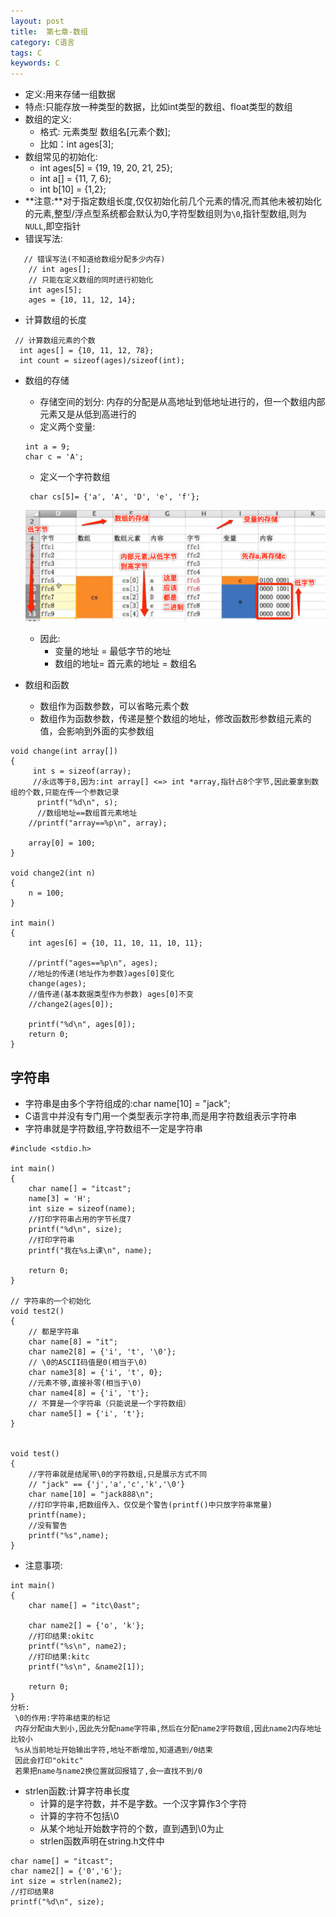 ```yaml
---
layout: post
title:  第七章-数组
category: C语言
tags: C
keywords: C
---
```


* 定义:用来存储一组数据
* 特点:只能存放一种类型的数据，比如int类型的数组、float类型的数组
* 数组的定义:
	* 格式: 元素类型 数组名[元素个数];
	* 比如：int ages[3];
* 数组常见的初始化:
  * int ages[5] = {19, 19, 20, 21, 25};
  * int a[] = {11, 7, 6};
  * int b[10] = {1,2};
* **注意:**对于指定数组长度,仅仅初始化前几个元素的情况,而其他未被初始化的元素,整型/浮点型系统都会默认为0,字符型数组则为`\0`,指针型数组,则为`NULL`,即空指针
* 错误写法:

```
   // 错误写法(不知道给数组分配多少内存)
    // int ages[];
    // 只能在定义数组的同时进行初始化
    int ages[5];
    ages = {10, 11, 12, 14};
```

* 计算数组的长度

```
 // 计算数组元素的个数
  int ages[] = {10, 11, 12, 78};
  int count = sizeof(ages)/sizeof(int);
```

* 数组的存储
	* 存储空间的划分: 内存的分配是从高地址到低地址进行的，但一个数组内部元素又是从低到高进行的
	* 定义两个变量:
	
	```
	int a = 9;
    char c = 'A';
	```
	
	* 定义一个字符数组
	
	```
	 char cs[5]= {'a', 'A', 'D', 'e', 'f'};
	```
	
	![存储图片](https://raw.githubusercontent.com/zhoghua123/imgsBed/master/Snip20171103_6.png)
	
	* 因此:
		* 变量的地址 = 最低字节的地址 
		* 数组的地址= 首元素的地址 = 数组名
* 数组和函数
	* 数组作为函数参数，可以省略元素个数
	* 数组作为函数参数，传递是整个数组的地址，修改函数形参数组元素的值，会影响到外面的实参数组
	
```
void change(int array[])
{
     int s = sizeof(array);
     //永远等于8,因为:int array[] <=> int *array,指针占8个字节,因此要拿到数组的个数,只能在传一个参数记录
      printf("%d\n", s);
      //数组地址==数组首元素地址
    //printf("array==%p\n", array);
    
    array[0] = 100;
}

void change2(int n)
{
    n = 100;
}

int main()
{
    int ages[6] = {10, 11, 10, 11, 10, 11};
    
    //printf("ages==%p\n", ages);
    //地址的传递(地址作为参数)ages[0]变化
    change(ages);
    //值传递(基本数据类型作为参数) ages[0]不变
    //change2(ages[0]);
    
    printf("%d\n", ages[0]);
    return 0;
}
```
## 字符串
* 字符串是由多个字符组成的:char name[10] = "jack";
* C语言中并没有专门用一个类型表示字符串,而是用字符数组表示字符串
* 字符串就是字符数组,字符数组不一定是字符串

```
#include <stdio.h>

int main()
{
    char name[] = "itcast";
    name[3] = 'H';
    int size = sizeof(name);
    //打印字符串占用的字节长度7
    printf("%d\n", size);
    //打印字符串
    printf("我在%s上课\n", name);
    
    return 0;
}

// 字符串的一个初始化
void test2()
{
    // 都是字符串
    char name[8] = "it";
    char name2[8] = {'i', 't', '\0'};
    // \0的ASCII码值是0(相当于\0)
    char name3[8] = {'i', 't', 0};
    //元素不够,直接补零(相当于\0)
    char name4[8] = {'i', 't'};
    // 不算是一个字符串（只能说是一个字符数组）
    char name5[] = {'i', 't'};
}


void test()
{
    //字符串就是结尾带\0的字符数组,只是展示方式不同
    // "jack" == {'j','a','c','k','\0'}
    char name[10] = "jack888\n";
    //打印字符串,把数组传入，仅仅是个警告(printf()中只放字符串常量)
    printf(name);
    //没有警告
    printf("%s",name);
}

```

* 注意事项:

```
int main()
{
    char name[] = "itc\0ast";
    
    char name2[] = {'o', 'k'};
    //打印结果:okitc
    printf("%s\n", name2);
    //打印结果:kitc
    printf("%s\n", &name2[1]);
    
    return 0;
}
分析:
 \0的作用:字符串结束的标记
 内存分配由大到小,因此先分配name字符串,然后在分配name2字符数组,因此name2内存地址比较小
 %s从当前地址开始输出字符,地址不断增加,知道遇到/0结束
 因此会打印"okitc"
 若果把name与name2换位置就回报错了,会一直找不到/0
```

* strlen函数:计算字符串长度
	* 计算的是字符数，并不是字数。一个汉字算作3个字符
	* 计算的字符不包括\0
	* 从某个地址开始数字符的个数，直到遇到\0为止
	* strlen函数声明在string.h文件中

```
char name[] = "itcast";
char name2[] = {'0','6'};
int size = strlen(name2);
//打印结果8
printf("%d\n", size);
```



